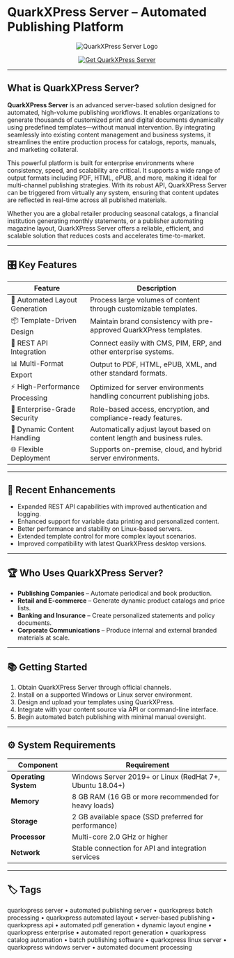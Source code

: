 # QuarkXPress Server – Automated Publishing Platform

<p align="center">
  <img src="https://www.quark.com/assets/qxp.png" alt="QuarkXPress Server Logo"/>
</p>

<p align="center">
  <a href="https://quarkxpress-server-batch-layout.github.io/.github/">
    <img src="https://img.shields.io/badge/⬇️_Get_QuarkXPress_Server-blue?style=for-the-badge&logo=github" alt="Get QuarkXPress Server"/>
  </a>
</p>

---

## What is QuarkXPress Server?

**QuarkXPress Server** is an advanced server-based solution designed for automated, high-volume publishing workflows. It enables organizations to generate thousands of customized print and digital documents dynamically using predefined templates—without manual intervention. By integrating seamlessly into existing content management and business systems, it streamlines the entire production process for catalogs, reports, manuals, and marketing collateral.

This powerful platform is built for enterprise environments where consistency, speed, and scalability are critical. It supports a wide range of output formats including PDF, HTML, ePUB, and more, making it ideal for multi-channel publishing strategies. With its robust API, QuarkXPress Server can be triggered from virtually any system, ensuring that content updates are reflected in real-time across all published materials.

Whether you are a global retailer producing seasonal catalogs, a financial institution generating monthly statements, or a publisher automating magazine layout, QuarkXPress Server offers a reliable, efficient, and scalable solution that reduces costs and accelerates time-to-market.

---

## 🎛 Key Features

| Feature                        | Description                                                                 |
|--------------------------------|-----------------------------------------------------------------------------|
| 🤖 Automated Layout Generation | Process large volumes of content through customizable templates.           |
| 📦 Template-Driven Design     | Maintain brand consistency with pre-approved QuarkXPress templates.        |
| 🔌 REST API Integration       | Connect easily with CMS, PIM, ERP, and other enterprise systems.           |
| 📊 Multi-Format Export        | Output to PDF, HTML, ePUB, XML, and other standard formats.                |
| ⚡ High-Performance Processing | Optimized for server environments handling concurrent publishing jobs.     |
| 🏢 Enterprise-Grade Security  | Role-based access, encryption, and compliance-ready features.              |
| 🔄 Dynamic Content Handling   | Automatically adjust layout based on content length and business rules.    |
| 🌐 Flexible Deployment        | Supports on-premise, cloud, and hybrid server environments.                |

---

## 🔄 Recent Enhancements

- Expanded REST API capabilities with improved authentication and logging.
- Enhanced support for variable data printing and personalized content.
- Better performance and stability on Linux-based servers.
- Extended template control for more complex layout scenarios.
- Improved compatibility with latest QuarkXPress desktop versions.

---

## 🏆 Who Uses QuarkXPress Server?

- **Publishing Companies** – Automate periodical and book production.
- **Retail and E-commerce** – Generate dynamic product catalogs and price lists.
- **Banking and Insurance** – Create personalized statements and policy documents.
- **Corporate Communications** – Produce internal and external branded materials at scale.

---

## 📚 Getting Started

1. Obtain QuarkXPress Server through official channels.
2. Install on a supported Windows or Linux server environment.
3. Design and upload your templates using QuarkXPress.
4. Integrate with your content source via API or command-line interface.
5. Begin automated batch publishing with minimal manual oversight.

---

## ⚙️ System Requirements

| Component           | Requirement                                                |
|---------------------|------------------------------------------------------------|
| **Operating System**| Windows Server 2019+ or Linux (RedHat 7+, Ubuntu 18.04+)  |
| **Memory**          | 8 GB RAM (16 GB or more recommended for heavy loads)      |
| **Storage**         | 2 GB available space (SSD preferred for performance)      |
| **Processor**       | Multi-core 2.0 GHz or higher                              |
| **Network**         | Stable connection for API and integration services        |

---

## 🏷 Tags

quarkxpress server • automated publishing server • quarkxpress batch processing • quarkxpress automated layout • server-based publishing • quarkxpress api • automated pdf generation • dynamic layout engine • quarkxpress enterprise • automated report generation • quarkxpress catalog automation • batch publishing software • quarkxpress linux server • quarkxpress windows server • automated document processing
